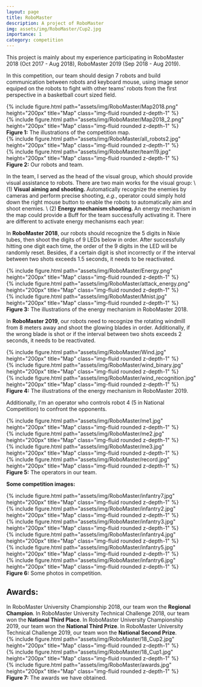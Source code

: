 ```yaml
---
layout: page
title: RoboMaster
description: A project of RoboMaster
img: assets/img/RoboMaster/Cup2.jpg
importance: 1
category: competition
---
```


This project is mainly about my experience participating in RoboMaster 2018 (Oct 2017 - Aug 2018), RoboMaster 2019 (Sep 2018 - Aug 2019).

In this competition, our team should design 7 robots and build communication between robots and keyboard mouse, using image senor equiped on the robots to fight with other teams' robots from the first perspective in a basketball court sized field. 

<style>
  .row .col-sm img {
    min-height: 250px;
  }
</style>

<div class="row">
    <div class="col-sm mt-3 mt-md-0">
        {% include figure.html path="assets/img/RoboMaster/Map2018.png" height="200px" title="Map" class="img-fluid rounded z-depth-1" %}
    </div>
    <div class="col-sm mt-3 mt-md-0">
        {% include figure.html path="assets/img/RoboMaster/Map2018_2.png" height="200px" title="Map" class="img-fluid rounded z-depth-1" %}
    </div>
</div>
<div class="caption">
    <b>Figure 1:</b> The illustrations of the competition map.
</div>

<div class="row">
    <div class="col-sm mt-3 mt-md-0">
        {% include figure.html path="assets/img/RoboMaster/all_robots2.jpg" height="200px" title="Map" class="img-fluid rounded z-depth-1" %}
    </div>
    <div class="col-sm mt-3 mt-md-0">
        {% include figure.html path="assets/img/RoboMaster/team19.jpg" height="200px" title="Map" class="img-fluid rounded z-depth-1" %}
    </div>
</div>
<div class="caption">
    <b>Figure 2:</b> Our robots and team.
</div>

In the team, I served as the head of the visual group, which should provide visual assistance to robots. There are two main works for the visual group: \\
(1) <b>Visual aiming and shooting. </b> Automatically recognize the enemies by cameras and perform precise shooting, <i>e.g.</i>, operator could simply hold down the right mouse button to enable the robots to automatically aim and shoot enemies. \\
(2) <b>Energy mechanism shooting. </b> An energy mechanism in the map could provide a Buff for the team successfully activating it. There are different to activate energy mechanisms each year:

In <b>RoboMaster 2018</b>, our robots should recognize the 5 digits in Nixie tubes, then shoot the digits of 9 LEDs below in order. After successfully hitting one digit each time, the order of the 9 digits in the LED will be randomly reset. Besides, if a certain digit is shot incorrectly or if the interval between two shots exceeds 1.5 seconds, it needs to be reactivated.

<div class="row">
    <div class="col-sm-4 mt-3 mt-md-0">
        {% include figure.html path="assets/img/RoboMaster/Energy.png" height="200px" title="Map" class="img-fluid rounded z-depth-1" %}
    </div>
    <div class="col-sm-4 mt-3 mt-md-0">
        {% include figure.html path="assets/img/RoboMaster/attack_energy.png" height="200px" title="Map" class="img-fluid rounded z-depth-1" %}
    </div>
     <div class="col-sm-4 mt-3 mt-md-0">
        {% include figure.html path="assets/img/RoboMaster/Mnist.jpg" height="200px" title="Map" class="img-fluid rounded z-depth-1" %}
    </div>
</div>
<div class="caption">
    <b>Figure 3:</b> The illustrations of the energy mechanism in RoboMaster 2018.
</div>

In <b>RoboMaster 2019</b>, our robots need to recognize the rotating windmill from 8 meters away and shoot the glowing blades in order. Additionally, if the wrong blade is shot or if the interval between two shots exceeds 2 seconds, it needs to be reactivated.

<div class="row">
    <div class="col-sm-4 mt-3 mt-md-0">
        {% include figure.html path="assets/img/RoboMaster/Wind.jpg" height="200px" title="Map" class="img-fluid rounded z-depth-1" %}
    </div>
    <div class="col-sm-4 mt-3 mt-md-0">
        {% include figure.html path="assets/img/RoboMaster/wind_binary.jpg" height="200px" title="Map" class="img-fluid rounded z-depth-1" %}
    </div>
     <div class="col-sm-4 mt-3 mt-md-0">
        {% include figure.html path="assets/img/RoboMaster/wind_recognition.jpg" height="200px" title="Map" class="img-fluid rounded z-depth-1" %}
    </div>
</div>
<div class="caption">
    <b>Figure 4:</b> The illustrations of the energy mechanism in RoboMaster 2019.
</div>

Additionally, I'm an operator who controls robot 4 (5 in National Competition) to confront the opponents. 

<div class="row">
    <div class="col-sm-3 mt-3 mt-md-0">
        {% include figure.html path="assets/img/RoboMaster/me1.jpg" height="200px" title="Map" class="img-fluid rounded z-depth-1" %}
    </div>
    <div class="col-sm-3 mt-3 mt-md-0">
        {% include figure.html path="assets/img/RoboMaster/me2.jpg" height="200px" title="Map" class="img-fluid rounded z-depth-1" %}
    </div>
    <div class="col-sm-3 mt-3 mt-md-0">
        {% include figure.html path="assets/img/RoboMaster/me3.jpg" height="200px" title="Map" class="img-fluid rounded z-depth-1" %}
    </div>
    <div class="col-sm-3 mt-3 mt-md-0">
        {% include figure.html path="assets/img/RoboMaster/record.jpg" height="200px" title="Map" class="img-fluid rounded z-depth-1" %}
    </div>
</div>
<div class="caption">
    <b>Figure 5:</b> The operators in our team.
</div>

<b>Some competition images:</b>

<div class="row">
    <div class="col-sm-4 mt-3 mt-md-0">
        {% include figure.html path="assets/img/RoboMaster/infantry7.jpg" height="200px" title="Map" class="img-fluid rounded z-depth-1" %}
    </div>
    <div class="col-sm-4 mt-3 mt-md-0">
        {% include figure.html path="assets/img/RoboMaster/infantry2.jpg" height="200px" title="Map" class="img-fluid rounded z-depth-1" %}
    </div>
    <div class="col-sm-4 mt-3 mt-md-0">
        {% include figure.html path="assets/img/RoboMaster/infantry3.jpg" height="200px" title="Map" class="img-fluid rounded z-depth-1" %}
    </div>
</div>
<div class="row">
    <div class="col-sm-4 mt-3 mt-md-0">
        {% include figure.html path="assets/img/RoboMaster/infantry4.jpg" height="200px" title="Map" class="img-fluid rounded z-depth-1" %}
    </div>
    <div class="col-sm-4 mt-3 mt-md-0">
        {% include figure.html path="assets/img/RoboMaster/infantry5.jpg" height="200px" title="Map" class="img-fluid rounded z-depth-1" %}
    </div>
    <div class="col-sm-4 mt-3 mt-md-0">
        {% include figure.html path="assets/img/RoboMaster/infantry6.jpg" height="200px" title="Map" class="img-fluid rounded z-depth-1" %}
    </div>
</div>
<div class="caption">
    <b>Figure 6:</b> Some photos in competition.
</div>

<h2><b>Awards:</b></h2>
In RoboMaster University Championship 2018, our team won the <b>Regional Champion</b>.
In RoboMaster University Technical Challenge 2018, our team won the <b>National Third Place</b>.
In RoboMaster University Championship 2019, our team won the <b>National Third Prize</b>.
In RoboMaster University Technical Challenge 2019, our team won the <b>National Second Prize</b>.

<div class="row">
    <div class="col-sm mt-3 mt-md-0">
        {% include figure.html path="assets/img/RoboMaster/18_Cup2.jpg" height="200px" title="Map" class="img-fluid rounded z-depth-1" %}
    </div>
    <div class="col-sm mt-3 mt-md-0">
        {% include figure.html path="assets/img/RoboMaster/18_Cup1.jpg" height="200px" title="Map" class="img-fluid rounded z-depth-1" %}
    </div>
    <div class="col-sm mt-3 mt-md-0">
        {% include figure.html path="assets/img/RoboMaster/awards.jpg" height="200px" title="Map" class="img-fluid rounded z-depth-1" %}
    </div>
</div>
<div class="caption">
    <b>Figure 7:</b> The awards we have obtained.
</div>



